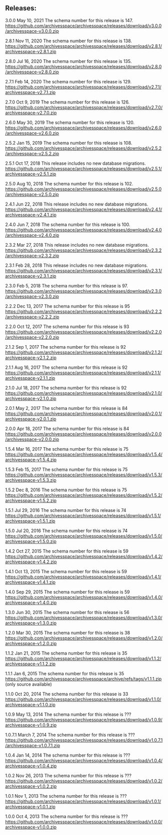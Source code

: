 ## Releases:

3.0.0 May 10, 2021 
The schema number for this release is 147.
https://github.com/archivesspace/archivesspace/releases/download/v3.0.0/archivesspace-v3.0.0.zip

2.8.1 Nov 11, 2020
The schema number for this release is 138.
https://github.com/archivesspace/archivesspace/releases/download/v2.8.1/archivesspace-v2.8.1.zip

2.8.0  Jul 16, 2020
The schema number for this release is 135.
https://github.com/archivesspace/archivesspace/releases/download/v2.8.0/archivesspace-v2.8.0.zip
 
2.7.1 Feb 14, 2020
The schema number for this release is 129.
https://github.com/archivesspace/archivesspace/releases/download/v2.7.1/archivesspace-v2.7.1.zip

2.7.0 Oct 9, 2019
The schema number for this release is 126.
https://github.com/archivesspace/archivesspace/releases/download/v2.7.0/archivesspace-v2.7.0.zip

2.6.0 May 30, 2019
The schema number for this release is 120.
https://github.com/archivesspace/archivesspace/releases/download/v2.6.0/archivesspace-v2.6.0.zip

2.5.2 Jan 15, 2019
The schema number for this release is 108.
https://github.com/archivesspace/archivesspace/releases/download/v2.5.2/archivesspace-v2.5.2.zip

2.5.1 Oct 17, 2018
This release includes no new database migrations.
https://github.com/archivesspace/archivesspace/releases/download/v2.5.1/archivesspace-v2.5.1.zip

2.5.0 Aug 10, 2018
The schema number for this release is 102.
https://github.com/archivesspace/archivesspace/releases/download/v2.5.0/archivesspace-v2.5.0.zip

2.4.1 Jun 22, 2018
This release includes no new database migrations.
https://github.com/archivesspace/archivesspace/releases/download/v2.4.1/archivesspace-v2.4.1.zip

2.4.0 Jun 7, 2018
The schema number for this release is 100.
https://github.com/archivesspace/archivesspace/releases/download/v2.4.0/archivesspace-v2.4.0.zip

2.3.2 Mar 27, 2018
This release includes no new database migrations.
https://github.com/archivesspace/archivesspace/releases/download/v2.3.2/archivesspace-v2.3.2.zip

2.3.1 Feb 28, 2018
This release includes no new database migrations.
https://github.com/archivesspace/archivesspace/releases/download/v2.3.1/archivesspace-v2.3.1.zip

2.3.0 Feb 5, 2018
The schema number for this release is 97.
https://github.com/archivesspace/archivesspace/releases/download/v2.3.0/archivesspace-v2.3.0.zip

2.2.2 Dec 13, 2017
The schema number for this release is 95
https://github.com/archivesspace/archivesspace/releases/download/v2.2.2/archivesspace-v2.2.2.zip

2.2.0 Oct 12, 2017
The schema number for this release is 93
https://github.com/archivesspace/archivesspace/releases/download/v2.2.0/archivesspace-v2.2.0.zip

2.1.2 Sep 1, 2017
The schema number for this release is 92
https://github.com/archivesspace/archivesspace/releases/download/v2.1.2/archivesspace-v2.1.2.zip

2.1.1 Aug 16, 2017
The schema number for this release is 92
https://github.com/archivesspace/archivesspace/releases/download/v2.1.1/archivesspace-v2.1.1.zip

2.1.0  Jul 18, 2017
The schema number for this release is 92
https://github.com/archivesspace/archivesspace/releases/download/v2.1.0/archivesspace-v2.1.0.zip

2.0.1 May 2, 2017
The schema number for this release is 84
https://github.com/archivesspace/archivesspace/releases/download/v2.0.1/archivesspace-v2.0.1.zip

2.0.0 Apr 18, 2017
The schema number for this release is 84
https://github.com/archivesspace/archivesspace/releases/download/v2.0.0/archivesspace-v2.0.0.zip

1.5.4 Mar 16, 2017
The schema number for this release is 75
https://github.com/archivesspace/archivesspace/releases/download/v1.5.4/archivesspace-v1.5.4.zip

1.5.3 Feb 15, 2017
The schema number for this release is 75
https://github.com/archivesspace/archivesspace/releases/download/v1.5.3/archivesspace-v1.5.3.zip

1.5.2 Dec 8, 2016
The schema number for this release is 75
https://github.com/archivesspace/archivesspace/releases/download/v1.5.2/archivesspace-v1.5.2.zip

1.5.1 Jul 29, 2016
The schema number for this release is 74
https://github.com/archivesspace/archivesspace/releases/download/v1.5.1/archivesspace-v1.5.1.zip

1.5.0 Jul 20, 2016
The schema number for this release is 74
https://github.com/archivesspace/archivesspace/releases/download/v1.5.0/archivesspace-v1.5.0.zip

1.4.2 Oct 27, 2015
The schema number for this release is 59
https://github.com/archivesspace/archivesspace/releases/download/v1.4.2/archivesspace-v1.4.2.zip

1.4.1 Oct 13, 2015
The schema number for this release is 59
https://github.com/archivesspace/archivesspace/releases/download/v1.4.1/archivesspace-v1.4.1.zip

1.4.0 Sep 29, 2015
The schema number for this release is 59
https://github.com/archivesspace/archivesspace/releases/download/v1.4.0/archivesspace-v1.4.0.zip

1.3.0 Jun 30, 2015
The schema number for this release is 56
https://github.com/archivesspace/archivesspace/releases/download/v1.3.0/archivesspace-v1.3.0.zip

1.2.0 Mar 30, 2015
The schema number for this release is 38
https://github.com/archivesspace/archivesspace/releases/download/v1.2.0/archivesspace-v1.2.0.zip

1.1.2 Jan 21, 2015
The schema number for this release is 35
https://github.com/archivesspace/archivesspace/releases/download/v1.1.2/archivesspace-v1.1.2.zip

1.1.1 Jan 6, 2015
The schema number for this release is 35
https://github.com/archivesspace/archivesspace/archive/refs/tags/v1.1.1.zip (only source available)

1.1.0 Oct 20, 2014
The schema number for this release is 33
https://github.com/archivesspace/archivesspace/releases/download/v1.1.0/archivesspace-v1.1.0.zip

1.0.9 May 13, 2014
The schema number for this release is ???
https://github.com/archivesspace/archivesspace/releases/download/v1.0.9/archivesspace-v1.0.9.zip


1.0.7.1 March 7, 2014
The schema number for this release is ???
https://github.com/archivesspace/archivesspace/releases/download/v1.0.7.1/archivesspace-v1.0.7.1.zip

1.0.4 Jan 14, 2014
The schema number for this release is ???
https://github.com/archivesspace/archivesspace/releases/download/v1.0.4/archivesspace-v1.0.4.zip

1.0.2 Nov 26, 2013
The schema number for this release is ???
https://github.com/archivesspace/archivesspace/releases/download/v1.0.2/archivesspace-v1.0.2.zip


1.0.1 Nov 1, 2013
The schema number for this release is ???
https://github.com/archivesspace/archivesspace/releases/download/v1.0.1/archivesspace-v1.0.1.zip

1.0.0 Oct 4, 2013
The schema number for this release is ???
https://github.com/archivesspace/archivesspace/releases/download/v1.0.0/archivesspace-v1.0.0.zip

